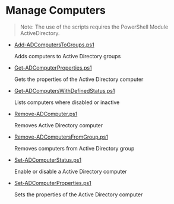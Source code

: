 # Manage Computers

> Note: The use of the scripts requires the PowerShell Module ActiveDirectory.

+ [Add-ADComputersToGroups.ps1](./Add-ADComputersToGroups.ps1)

  Adds computers to Active Directory groups

+ [Get-ADComputerProperties.ps1](./Get-ADComputerProperties.ps1)

  Gets the properties of the Active Directory computer

+ [Get-ADComputersWithDefinedStatus.ps1](./Get-ADComputersWithDefinedStatus.ps1)

  Lists computers where disabled or inactive

+ [Remove-ADComputer.ps1](./Remove-ADComputer.ps1)

  Removes Active Directory computer

+ [Remove-ADComputersFromGroup.ps1](./Remove-ADComputersFromGroup.ps1)

  Removes computers from Active Directory group

+ [Set-ADComputerStatus.ps1](./Set-ADComputerStatus.ps1)

  Enable or disable a Active Directory computer

+ [Set-ADComputerProperties.ps1](./Set-ADComputerProperties.ps1)

  Sets the properties of the Active Directory computer
